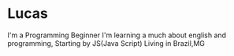 # Lucas
I'm a Programming Beginner
I'm learning a much about english and programming, Starting by JS(Java Script)
Living in Brazil,MG
